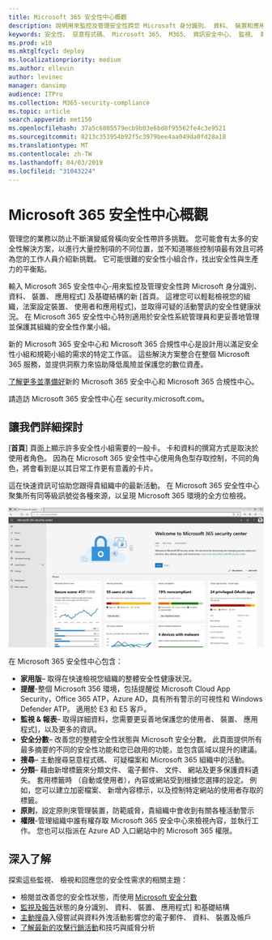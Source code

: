 ```yaml
---
title: Microsoft 365 安全性中心概觀
description: 說明用來監控及管理安全性跨您 Microsoft 身分識別、 資料、 裝置和應用程式的新 [首頁。
keywords: 安全性、 惡意程式碼、 Microsoft 365、 M365、 資訊安全中心、 監視、 報表、 身分識別、 資料、 裝置、 應用程式
ms.prod: w10
ms.mktglfcycl: deploy
ms.localizationpriority: medium
ms.author: ellevin
author: levinec
manager: dansimp
audience: ITPro
ms.collection: M365-security-compliance
ms.topic: article
search.appverid: met150
ms.openlocfilehash: 37a5c6805579ecb9b03e6bd8f95562fe4c3e9521
ms.sourcegitcommit: 8213c353954b92f5c3979bee4aa049da0fd28a18
ms.translationtype: MT
ms.contentlocale: zh-TW
ms.lasthandoff: 04/03/2019
ms.locfileid: "31043224"
---
```

# <a name="overview-of-the-microsoft-365-security-center"></a>Microsoft 365 安全性中心概觀

管理您的業務以防止不斷演變威脅橫向安全性帶許多挑戰。 您可能會有太多的安全性解決方案，以進行大量控制項的不同位置，並不知道哪些控制項最有效且可將為您的工作人員介紹新挑戰。 它可能很難的安全性小組合作，找出安全性與生產力的平衡點。

輸入 Microsoft 365 安全性中心-用來監控及管理安全性跨 Microsoft 身分識別、 資料、 裝置、 應用程式] 及基礎結構的新 [首頁。 這裡您可以輕鬆檢視您的組織，法案設定裝置、 使用者和應用程式]，並取得可疑的活動警訊的安全性健康狀況。 在 Microsoft 365 安全性中心特別適用於安全性系統管理員和更妥善地管理並保護其組織的安全性作業小組。

新的 Microsoft 365 安全中心和 Microsoft 365 合規性中心是設計用以滿足安全性小組和規範小組的需求的特定工作區。 這些解決方案整合在整個 Microsoft 365 服務，並提供洞察力來協助降低風險並保護您的數位資產。

[了解更多並準備好](https://docs.microsoft.com/en-us/office365/securitycompliance/microsoft-security-and-compliance)新的 Microsoft 365 安全中心和 Microsoft 365 合規性中心。

請造訪 Microsoft 365 安全性中心在 security.microsoft.com。  

## <a name="lets-take-a-closer-look"></a>讓我們詳細探討

[**首頁**] 頁面上顯示許多安全性小組需要的一般卡。 卡和資料的撰寫方式是取決於使用者角色。 因為在 Microsoft 365 安全性中心使用角色型存取控制，不同的角色，將會看到是以其日常工作更有意義的卡片。  

這在快速資訊可協助您跟得貴組織中的最新活動。 在 Microsoft 365 安全性中心聚集所有同等級訊號從各種來源，以呈現 Microsoft 365 環境的全方位檢視。

![Microsoft 365 安全性首頁](./media/security-docs/home.jpg)

在 Microsoft 365 安全性中心包含：

* **家用版**– 取得在快速檢視您組織的整體安全性健康狀況。
* **提醒**-整個 Microsoft 356 環境，包括提醒從 Microsoft Cloud App Security，Office 365 ATP，Azure AD，具有所有警示的可視性和 Windows Defender ATP。 適用於 E3 和 E5 客戶。  
* **監視 & 報表**– 取得詳細資料，您需要更妥善地保護您的使用者、 裝置、 應用程式]，以及更多的資訊。 
* **安全分數**– 改善您的整體安全性狀態與 Microsoft 安全分數。 此頁面提供所有最多摘要的不同的安全性功能和您已啟用的功能，並包含區域以提升的建議。
* **搜尋**– 主動搜尋惡意程式碼、 可疑檔案和 Microsoft 365 組織中的活動。
* **分類**– 藉由新增標籤來分類文件、 電子郵件、 文件、 網站及更多保護資料遺失。 套用標籤時 （自動或使用者），內容或網站受到根據您選擇的設定。 例如，您可以建立加密檔案、 新增內容標示，以及控制特定網站的使用者存取的標籤。
* **原則**，設定原則來管理裝置，防範威脅，貴組織中會收到有關各種活動警示
* **權限**-管理組織中誰有權存取 Microsoft 365 安全中心來檢視內容，並執行工作。 您也可以指派在 Azure AD 入口網站中的 Microsoft 365 權限。

## <a name="learn-more"></a>深入了解

探索這些監視、 檢視和回應您的安全性需求的相關主題：

* 檢閱並改善您的安全性狀態，而使用 [Microsoft 安全分數](microsoft-secure-score.md)
* [監視及報告](monitoring-and-reporting.md)狀態的身分識別、 資料、 裝置、 應用程式] 和基礎結構
* [主動搜尋](hunting.md)入侵嘗試與資料外洩活動影響您的電子郵件、 資料、 裝置及帳戶
* [了解最新的攻擊行銷活動](latest-attack-campaigns.md)和技巧與威脅分析
